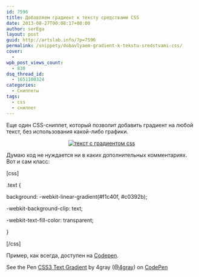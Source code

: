 ```yaml
---
id: 7596
title: Добавляем градиент к тексту средствами CSS
date: 2013-08-27T00:08:17+00:00
author: serEga
layout: post
guid: http://artslab.info/?p=7596
permalink: /snippety/dobavlyaem-gradient-k-tekstu-sredstvami-css/
cover:
  -
wpb_post_views_count:
  - 830
dsq_thread_id:
  - 1651100324
categories:
  - Сниппеты
tags:
  - css
  - сниппет
---
```

Еще один CSS-сниппет, который позволит добавить градиент на любой текст, без использования какой-либо графики.

<center>
  <a href="http://googledrive.com/host/0B9lHVSSSdxdxd0hjdUdmRzY3Tjg/text_s_gradientom.png"><img src="http://googledrive.com/host/0B9lHVSSSdxdxd0hjdUdmRzY3Tjg/text_s_gradientom-300x67.png" alt="текст с градиентом css" class="aligncenter size-medium wp-image-7597" srcset="http://googledrive.com/host/0B9lHVSSSdxdxd0hjdUdmRzY3Tjg/text_s_gradientom-300x67.png 300w, http://googledrive.com/host/0B9lHVSSSdxdxd0hjdUdmRzY3Tjg/text_s_gradientom.png 519w" sizes="(max-width: 300px) 100vw, 300px" /></a>
</center>



<!--more-->

Думаю код не нуждается ни в каких дополнительных комментариях. Вот и сам класс:

[css]

.text {

background: -webkit-linear-gradient(#f1c40f, #c0392b);

-webkit-background-clip: text;

-webkit-text-fill-color: transparent;

}

[/css]

Пример, как всегда, доступен на <a href="http://codepen.io/4gray/pen/sxGka" target="_blank">Codepen</a>.

<p data-height="268" data-theme-id="414" data-slug-hash="sxGka" data-user="4gray" data-default-tab="result" class='codepen'>
  See the Pen <a href='http://codepen.io/4gray/pen/sxGka'>CSS3 Text Gradient</a> by 4gray (<a href='http://codepen.io/4gray'>@4gray</a>) on <a href='http://codepen.io'>CodePen</a>
</p>